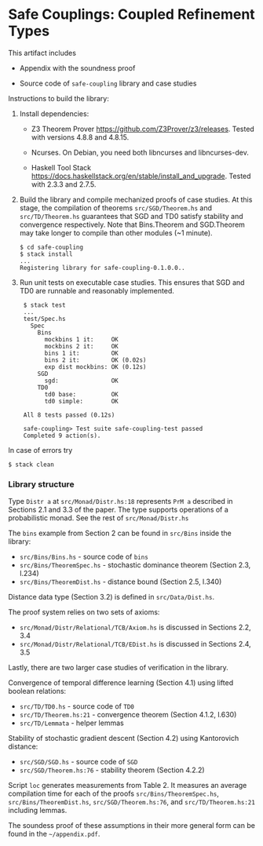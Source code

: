 # Safe Couplings: Coupled Refinement Types


This artifact includes

 - Appendix with the soundness proof

 - Source code of `safe-coupling` library and case studies

Instructions to build the library:
 
 1. Install dependencies:
    - Z3 Theorem Prover https://github.com/Z3Prover/z3/releases. Tested with versions 4.8.8 and 4.8.15.
        
    - Ncurses. On Debian, you need both libncurses and libncurses-dev.

    - Haskell Tool Stack https://docs.haskellstack.org/en/stable/install_and_upgrade. Tested with 2.3.3 and 2.7.5.

 2. Build the library and compile mechanized proofs of case studies. At this stage, the compilation of theorems `src/SGD/Theorem.hs` and `src/TD/Theorem.hs` guarantees that SGD and TD0 satisfy stability and convergence respectively. Note that Bins.Theorem and SGD.Theorem may take longer to compile than other modules (~1 minute).  

        $ cd safe-coupling
        $ stack install
        ...
        Registering library for safe-coupling-0.1.0.0..


3. Run unit tests on executable case studies. This ensures that SGD and TD0 are runnable and reasonably implemented.

        $ stack test
        ...                          
        test/Spec.hs
          Spec
            Bins
              mockbins 1 it:     OK
              mockbins 2 it:     OK
              bins 1 it:         OK
              bins 2 it:         OK (0.02s)
              exp dist mockbins: OK (0.12s)
            SGD
              sgd:               OK
            TD0
              td0 base:          OK
              td0 simple:        OK

        All 8 tests passed (0.12s)

        safe-coupling> Test suite safe-coupling-test passed
        Completed 9 action(s).


In case of errors try
```
$ stack clean
```

### Library structure

Type `Distr a` at `src/Monad/Distr.hs:18` represents `PrM a` described in Sections 2.1 and 3.3 of the paper. The type supports operations of a probabilistic monad. See the rest of `src/Monad/Distr.hs`

The `bins` example from Section 2 can be found in `src/Bins` inside the library: 
- `src/Bins/Bins.hs` - source code of `bins`
- `src/Bins/TheoremSpec.hs` - stochastic dominance theorem (Section 2.3, l.234)
- `src/Bins/TheoremDist.hs` - distance bound (Section 2.5, l.340)

Distance data type (Section 3.2) is defined in `src/Data/Dist.hs`.

The proof system relies on two sets of axioms:
- `src/Monad/Distr/Relational/TCB/Axiom.hs` is discussed in Sections 2.2, 3.4
- `src/Monad/Distr/Relational/TCB/EDist.hs` is discussed in Sections 2.4, 3.5

Lastly, there are two larger case studies of verification in the library.

Convergence of temporal difference learning (Section 4.1) using lifted boolean relations:
 - `src/TD/TD0.hs` - source code of `TD0`
 - `src/TD/Theorem.hs:21` - convergence theorem (Section 4.1.2, l.630)
 - `src/TD/Lemmata` - helper lemmas

Stability of stochastic gradient descent (Section 4.2) using Kantorovich distance:

 - `src/SGD/SGD.hs` - source code of `SGD`
 - `src/SGD/Theorem.hs:76` - stability theorem (Section 4.2.2)

Script `loc` generates measurements from Table 2. It measures an average compilation time for each of the proofs `src/Bins/TheoremSpec.hs`, `src/Bins/TheoremDist.hs`, `src/SGD/Theorem.hs:76`, and `src/TD/Theorem.hs:21` including lemmas.

The soundess proof of these assumptions in their more general form can be found in the `~/appendix.pdf`.

